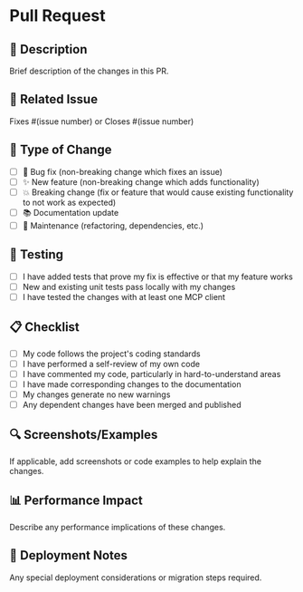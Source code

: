 # Pull Request

## 📝 Description

Brief description of the changes in this PR.

## 🔗 Related Issue

Fixes #(issue number) or Closes #(issue number)

## 🧪 Type of Change

- [ ] 🐛 Bug fix (non-breaking change which fixes an issue)
- [ ] ✨ New feature (non-breaking change which adds functionality)
- [ ] 💥 Breaking change (fix or feature that would cause existing functionality to not work as expected)
- [ ] 📚 Documentation update
- [ ] 🔧 Maintenance (refactoring, dependencies, etc.)

## 🧪 Testing

- [ ] I have added tests that prove my fix is effective or that my feature works
- [ ] New and existing unit tests pass locally with my changes
- [ ] I have tested the changes with at least one MCP client

## 📋 Checklist

- [ ] My code follows the project's coding standards
- [ ] I have performed a self-review of my own code
- [ ] I have commented my code, particularly in hard-to-understand areas
- [ ] I have made corresponding changes to the documentation
- [ ] My changes generate no new warnings
- [ ] Any dependent changes have been merged and published

## 🔍 Screenshots/Examples

If applicable, add screenshots or code examples to help explain the changes.

## 📊 Performance Impact

Describe any performance implications of these changes.

## 🚀 Deployment Notes

Any special deployment considerations or migration steps required.
